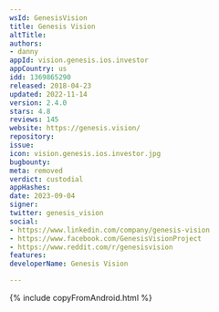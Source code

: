```yaml
---
wsId: GenesisVision
title: Genesis Vision
altTitle: 
authors:
- danny
appId: vision.genesis.ios.investor
appCountry: us
idd: 1369865290
released: 2018-04-23
updated: 2022-11-14
version: 2.4.0
stars: 4.8
reviews: 145
website: https://genesis.vision/
repository: 
issue: 
icon: vision.genesis.ios.investor.jpg
bugbounty: 
meta: removed
verdict: custodial
appHashes: 
date: 2023-09-04
signer: 
twitter: genesis_vision
social:
- https://www.linkedin.com/company/genesis-vision
- https://www.facebook.com/GenesisVisionProject
- https://www.reddit.com/r/genesisvision
features: 
developerName: Genesis Vision

---
```


{% include copyFromAndroid.html %}
